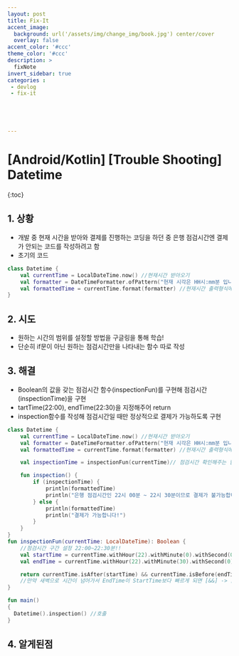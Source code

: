 ```yaml
---
layout: post
title: Fix-It
accent_image: 
  background: url('/assets/img/change_img/book.jpg') center/cover
  overlay: false
accent_color: '#ccc'
theme_color: '#ccc'
description: >
  fixNote
invert_sidebar: true
categories :
 - devlog
 - fix-it





---
```


# [Android/Kotlin] [Trouble Shooting] Datetime

{:toc}



## 1. **상황**

- 개발 중 현재 시간을 받아와 결제를 진행하는 코딩을 하던 중 은행 점검시간엔 결제가 안되는 코드를 작성하려고 함 
- 초기의 코드

```kotlin
class Datetime {
    val currentTime = LocalDateTime.now() //현재시간 받아오기
    val formatter = DateTimeFormatter.ofPattern("현재 시각은 HH시:mm분 입니다.") //출력형식 지정
    val formattedTime = currentTime.format(formatter) //현재시간 출력형식에 맞춰 저장
}

```

## 2. **시도**

- 원하는 시간의 범위를 설정할 방법을 구글링을 통해 학습!
- 단순히 if문이 아닌 원하는 점검시간만을 나타내는 함수 따로 작성

## 3. **해결**

- Boolean의 값을 갖는 점검시간 함수(inspectionFun)를 구현해 점검시간(inspectionTime)을 구현
- tartTime(22:00), endTime(22:30)을 지정해주어 return
- inspection함수를 작성해 점검시간일 때만 정상적으로 결제가 가능하도록 구현

```kotlin
class Datetime {
    val currentTime = LocalDateTime.now() //현재시간 받아오기
    val formatter = DateTimeFormatter.ofPattern("현재 시각은 HH시:mm분 입니다.") //출력형식 지정
    val formattedTime = currentTime.format(formatter) //현재시간 출력형식에 맞춰 저장

    val inspectionTime = inspectionFun(currentTime)// 점검시간 확인해주는 함수

    fun inspection() {
        if (inspectionTime) {
            println(formattedTime)
            println("은행 점검시간인 22시 00분 ~ 22시 30분이므로 결제가 불가능합니다.")
        } else {
            println(formattedTime)
            println("결제가 가능합니다!")
        }
    }
}
fun inspectionFun(currentTime: LocalDateTime): Boolean {
    //점검시간 구간 설정 22:00~22:30분!!
    val startTime = currentTime.withHour(22).withMinute(0).withSecond(0) // 22:00
    val endTime = currentTime.withHour(22).withMinute(30).withSecond(0) // 22:30

    return currentTime.isAfter(startTime) && currentTime.isBefore(endTime)// return값 설정
    //만약 새벽으로 시간이 넘어가서 EndTime이 StartTime보다 빠르게 되면 [&&] -> [||]로 수정하시면됩니당
}
```

```kotlin
fun main()
{
  Datetime().inspection() //호출
}
```



## 4. **알게된점**